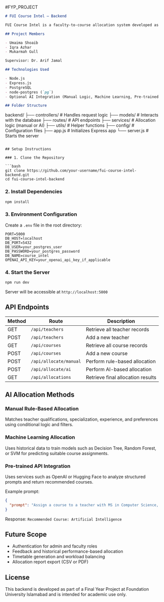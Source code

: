 #FYP_PROJECT
```markdown
# FUI Course Intel – Backend

FUI Course Intel is a faculty-to-course allocation system developed as a Final Year Project at Foundation University Islamabad. This backend is built using Node.js with Express and uses PostgreSQL as the database. It supports rule-based, ML-based, and API-based course assignment methods.

## Project Members

- Umaima Shoaib  
- Iqra Azhar  
- Mukarmah Gull  

Supervisor: Dr. Arif Jamal

## Technologies Used

- Node.js
- Express.js
- PostgreSQL
- node-postgres (`pg`)
- Optional AI Integration (Manual Logic, Machine Learning, Pre-trained APIs)

## Folder Structure

```

backend/
├── controllers/        # Handles request logic
├── models/             # Interacts with the database
├── routes/             # API endpoints
├── services/           # Allocation logic (manual or AI)
├── utils/              # Helper functions
├── config/             # Configuration files
├── app.js              # Initializes Express app
└── server.js           # Starts the server

````

## Setup Instructions

### 1. Clone the Repository

```bash
git clone https://github.com/your-username/fui-course-intel-backend.git
cd fui-course-intel-backend
````

### 2. Install Dependencies

```bash
npm install
```

### 3. Environment Configuration

Create a `.env` file in the root directory:

```
PORT=5000
DB_HOST=localhost
DB_PORT=5432
DB_USER=your_postgres_user
DB_PASSWORD=your_postgres_password
DB_NAME=course_intel
OPENAI_API_KEY=your_openai_api_key_if_applicable
```

### 4. Start the Server

```bash
npm run dev
```

Server will be accessible at `http://localhost:5000`

## API Endpoints

| Method | Route                  | Description                       |
| ------ | ---------------------- | --------------------------------- |
| GET    | `/api/teachers`        | Retrieve all teacher records      |
| POST   | `/api/teachers`        | Add a new teacher                 |
| GET    | `/api/courses`         | Retrieve all course records       |
| POST   | `/api/courses`         | Add a new course                  |
| POST   | `/api/allocate/manual` | Perform rule-based allocation     |
| POST   | `/api/allocate/ai`     | Perform AI-based allocation       |
| GET    | `/api/allocations`     | Retrieve final allocation results |

## AI Allocation Methods

### Manual Rule-Based Allocation

Matches teacher qualifications, specialization, experience, and preferences using conditional logic and filters.

### Machine Learning Allocation

Uses historical data to train models such as Decision Tree, Random Forest, or SVM for predicting suitable course assignments.

### Pre-trained API Integration

Uses services such as OpenAI or Hugging Face to analyze structured prompts and return recommended courses.

Example prompt:

```json
{
  "prompt": "Assign a course to a teacher with MS in Computer Science, 5 years of experience, specialization in AI"
}
```

Response:
`Recommended Course: Artificial Intelligence`

## Future Scope

* Authentication for admin and faculty roles
* Feedback and historical performance-based allocation
* Timetable generation and workload balancing
* Allocation report export (CSV or PDF)

## License

This backend is developed as part of a Final Year Project at Foundation University Islamabad and is intended for academic use only.


```
```
